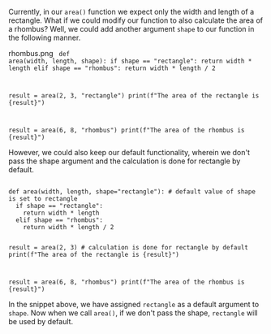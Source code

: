 Currently, in our `area()` function we expect only the width and length of a rectangle. What if we could modify our function to also calculate the area of a rhombus? Well, we could add another argument `shape` to our function in the following manner.

<Image>rhombus.png</Image><Editor lang="python">
<code>
def area(width, length, shape):
  if shape == "rectangle":
    return width * length
  elif shape == "rhombus":
    return width * length / 2

result = area(2, 3, "rectangle")
print(f"The area of the rectangle is {result}")

result = area(6, 8, "rhombus")
print(f"The area of the rhombus is {result}")
</code>
</Editor>

However, we could also keep our default functionality, wherein we don't pass the shape argument and the calculation is done for rectangle by default.

<Editor lang="python">
<code>
def area(width, length, shape="rectangle"): # default value of shape is set to rectangle
  if shape == "rectangle":
    return width * length
  elif shape == "rhombus":
    return width * length / 2

result = area(2, 3) # calculation is done for rectangle by default
print(f"The area of the rectangle is {result}")

result = area(6, 8, "rhombus")
print(f"The area of the rhombus is {result}")
</code>
</Editor>

In the snippet above, we have assigned `rectangle` as a default argument to `shape`. Now when we call `area()`, if we don't pass the shape, `rectangle` will be used by default.
